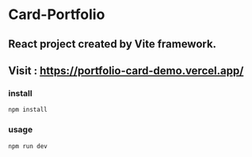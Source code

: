 # Card-Portfolio
## React project created by Vite framework.

## Visit : https://portfolio-card-demo.vercel.app/ 

### install
`npm install`
### usage
`npm run dev`

